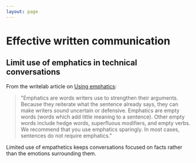```yaml
---
layout: page
---
```


# Effective written communication

## Limit use of emphatics in technical conversations

From the writelab article on [Using emphatics](http://guide.writelab.com/concision/#emphatic):

> "Emphatics are words writers use to strengthen their arguments. Because they reiterate what the sentence already says, they can make writers sound uncertain or defensive. Emphatics are empty words (words which add little meaning to a sentence). Other empty words include hedge words, superfluous modifiers, and empty verbs. We recommend that you use emphatics sparingly. In most cases, sentences do not require emphatics."

Limited use of empathetics keeps conversations focused on facts rather than the emotions
surrounding them.
